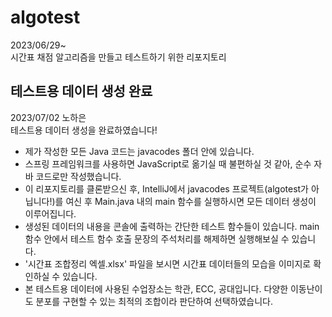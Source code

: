# algotest
2023/06/29~ <br>
시간표 채점 알고리즘을 만들고 테스트하기 위한 리포지토리

## 테스트용 데이터 생성 완료
2023/07/02 노하은<br>
테스트용 데이터 생성을 완료하였습니다!<br>
- 제가 작성한 모든 Java 코드는 javacodes 폴더 안에 있습니다.
- 스프링 프레임워크를 사용하면 JavaScript로 옮기실 때 불편하실 것 같아, 순수 자바 코드로만 작성했습니다.
- 이 리포지토리를 클론받으신 후, IntelliJ에서 javacodes 프로젝트(algotest가 아닙니다!)를 여신 후 Main.java 내의 main 함수를 실행하시면 모든 데이터 생성이 이루어집니다.
- 생성된 데이터의 내용을 콘솔에 출력하는 간단한 테스트 함수들이 있습니다. main 함수 안에서 테스트 함수 호출 문장의 주석처리를 해제하면 실행해보실 수 있습니다.
- '시간표 조합정리 엑셀.xlsx' 파일을 보시면 시간표 데이터들의 모습을 이미지로 확인하실 수 있습니다.<br>
- 본 테스트용 데이터에 사용된 수업장소는 학관, ECC, 공대입니다. 다양한 이동난이도 분포를 구현할 수 있는 최적의 조합이라 판단하여 선택하였습니다.<br>
